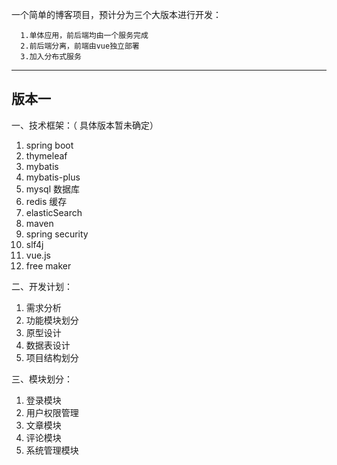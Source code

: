一个简单的博客项目，预计分为三个大版本进行开发：

      1.单体应用，前后端均由一个服务完成
      2.前后端分离，前端由vue独立部署
      3.加入分布式服务
-----------------------------------
版本一
-

一、技术框架：（ 具体版本暂未确定）  

1. spring boot
2. thymeleaf
3. mybatis
4. mybatis-plus
5. mysql 数据库
6. redis 缓存
7. elasticSearch
8. maven
9. spring security
10. slf4j
11. vue.js
12. free maker

二、开发计划：

  1. 需求分析
  2. 功能模块划分
  3. 原型设计
  4. 数据表设计
  5. 项目结构划分

三、模块划分：

   1. 登录模块
   2. 用户权限管理
   3. 文章模块
   4. 评论模块
   5. 系统管理模块
   


